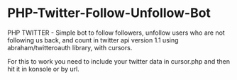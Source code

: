 PHP-Twitter-Follow-Unfollow-Bot
=======================

PHP TWITTER - Simple bot to follow followers, unfollow users who are not following us back, and count in twitter api version 1.1 using abraham/twitteroauth library, with cursors.


For this to work you need to include your twitter data in cursor.php and then hit it in konsole or by url.
